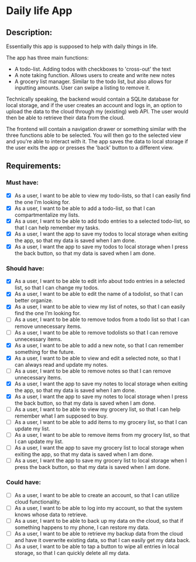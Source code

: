 # Daily life App

## Description:

Essentially this app is supposed to help with daily things in life.

The app has three main functions:
* A todo-list. Adding todos with checkboxes to 'cross-out' the text
* A note taking function. Allows users to create and write new notes
* A grocery list manager. Similar to the todo list, but also allows for inputting amounts. User can swipe a listing to remove it.

Technically speaking, the backend would contain a SQLite database for local storage, and if the user creates an account and logs in, an option to upload the data to the cloud through my (existing) web API. The user would then be able to retrieve their data from the cloud.

The frontend will contain a navigation drawer or something similar with the three functions able to be selected. You will then go to the selected view and you're able to interact with it. The app saves the data to local storage if the user exits the app or presses the 'back' button to a different view.

## Requirements:

### Must have:
- [x] As a user, I want to be able to view my todo-lists, so that I can easily find the one I’m looking for.
- [x] As a user, I want to be able to add a todo-list, so that I can compartmentalize my lists.
- [x] As a user, I want to be able to add todo entries to a selected todo-list, so that I can help remember my tasks.
- [x] As a user, I want the app to save my todos to local storage when exiting the app, so that my data is saved when I am done.
- [x] As a user, I want the app to save my todos to local storage when I press the back button, so that my data is saved when I am done.

### Should have:
- [x] As a user, I want to be able to edit info about todo entries in a selected list, so that I can change my todos.
- [x] As a user, I want to be able to edit the name of a todolist, so that I can better organize.
- [x] As a user, I want to be able to view my list of notes, so that I can easily find the one I’m looking for.
- [ ] As a user, I want to be able to remove todos from a todo list so that I can remove unnecessary items.
- [ ] As a user, I want to be able to remove todolists so that I can remove unnecessary items.
- [x] As a user, I want to be able to add a new note, so that I can remember something for the future.
- [x] As a user, I want to be able to view and edit a selected note, so that I can always read and update my notes.
- [ ] As a user, I want to be able to remove notes so that I can remove unnecessary items.
- [x] As a user, I want the app to save my notes to local storage when exiting the app, so that my data is saved when I am done.
- [x] As a user, I want the app to save my notes to local storage when I press the back button, so that my data is saved when I am done.
- [ ] As a user, I want to be able to view my grocery list, so that I can help remember what I am supposed to buy.
- [ ] As a user, I want to be able to add items to my grocery list, so that I can update my list.
- [ ] As a user, I want to be able to remove items from my grocery list, so that I can update my list.
- [ ] As a user, I want the app to save my grocery list to local storage when exiting the app, so that my data is saved when I am done.
- [ ] As a user, I want the app to save my grocery list to local storage when I press the back button, so that my data is saved when I am done.

### Could have:
- [ ] As a user, I want to be able to create an account, so that I can utilize cloud functionality.
- [ ] As a user, I want to be able to log into my account, so that the system knows whose data to retrieve.
- [ ] As a user, I want to be able to back up my data on the cloud, so that if something happens to my phone, I can restore my data.
- [ ] As a user, I want to be able to retrieve my backup data from the cloud and have it overwrite existing data, so that I can easily get my data back.
- [ ] As a user, I want to be able to tap a button to wipe all entries in local storage, so that I can quickly delete all my data.
